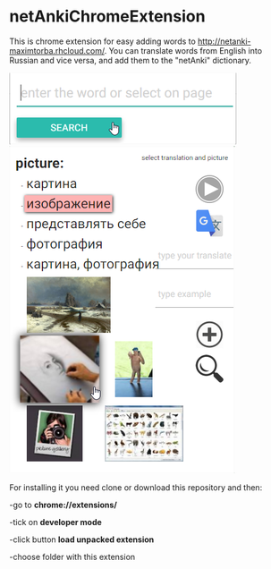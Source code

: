 # netAnkiChromeExtension
This is chrome extension for easy adding words to http://netanki-maximtorba.rhcloud.com/.
You can translate words from English into Russian and vice versa, and add them 
to the "netAnki" dictionary.

<img src="/images/Screenshot_0.png">
<img src="/images/Screenshot_1.png">

For installing it you need clone or download this repository and then:

-go to **chrome://extensions/**

-tick on **developer mode**

-click button **load unpacked extension**

-choose folder with this extension
